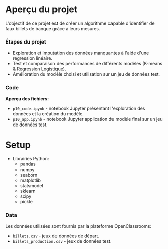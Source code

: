 # Aperçu du projet

L'objectif de ce projet est de créer un algorithme capable d'identifier de faux billets de banque grâce à leurs mesures.

### Étapes du projet
  - Exploration et imputation des données manquantes à l'aide d'une regression linéaire.
  - Test et comparaison des performances de différents modèles (K-means & Regression Logistique).
  - Amélioration du modèle choisi et utilisation sur un jeu de données test.

### Code
**Aperçu des fichiers:**
  - `p10_code.ipynb` - notebook Jupyter présentant l'exploration des données et la création du modèle.
  - `p10_app.ipynb` - notebook Jupyter application du modèle final sur un jeu de données test.

# Setup
  - Librairies Python:
    - pandas
    - numpy
    - seaborn
    - matplotlib
    - statsmodel
    - sklearn
    - scipy
    - pickle

### Data
Les données utilisées sont fournis par la plateforme OpenClassrooms:
  - `billets.csv` - jeux de données de départ.
  - `billets_production.csv` - jeux de données test.
